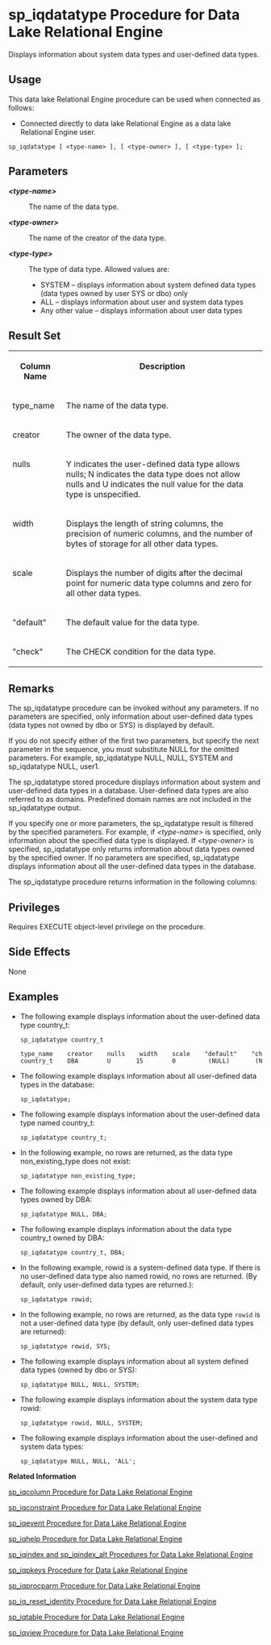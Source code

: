 <!-- loioa5a247c884f21015aec1a5aff2384bc2 -->

# sp\_iqdatatype Procedure for Data Lake Relational Engine

Displays information about system data types and user-defined data types.



<a name="loioa5a247c884f21015aec1a5aff2384bc2__section_mlx_wvh_b4b"/>

## Usage

This data lake Relational Engine procedure can be used when connected as follows:

-   Connected directly to data lake Relational Engine as a data lake Relational Engine user.



```
sp_iqdatatype [ <type-name> ], [ <type-owner> ], [ <type-type> ];
```



<a name="loioa5a247c884f21015aec1a5aff2384bc2__iq_refbb_1494"/>

## Parameters


<dl>
<dt><b>

*<type-name\>*

</b></dt>
<dd>

The name of the data type.



</dd><dt><b>

*<type-owner\>*

</b></dt>
<dd>

The name of the creator of the data type.



</dd><dt><b>

*<type-type\>*

</b></dt>
<dd>

The type of data type. Allowed values are:

-   SYSTEM – displays information about system defined data types \(data types owned by user SYS or dbo\) only
-   ALL – displays information about user and system data types
-   Any other value – displays information about user data types



</dd>
</dl>



<a name="loioa5a247c884f21015aec1a5aff2384bc2__section_yyv_yrz_mbb"/>

## Result Set


<table>
<tr>
<th valign="top">

Column Name

</th>
<th valign="top">

Description

</th>
</tr>
<tr>
<td valign="top">

type\_name

</td>
<td valign="top">

The name of the data type.

</td>
</tr>
<tr>
<td valign="top">

creator

</td>
<td valign="top">

The owner of the data type.

</td>
</tr>
<tr>
<td valign="top">

nulls

</td>
<td valign="top">

Y indicates the user-defined data type allows nulls; N indicates the data type does not allow nulls and U indicates the null value for the data type is unspecified.

</td>
</tr>
<tr>
<td valign="top">

width

</td>
<td valign="top">

Displays the length of string columns, the precision of numeric columns, and the number of bytes of storage for all other data types.

</td>
</tr>
<tr>
<td valign="top">

scale

</td>
<td valign="top">

Displays the number of digits after the decimal point for numeric data type columns and zero for all other data types.

</td>
</tr>
<tr>
<td valign="top">

"default"

</td>
<td valign="top">

The default value for the data type.

</td>
</tr>
<tr>
<td valign="top">

"check"

</td>
<td valign="top">

The CHECK condition for the data type.

</td>
</tr>
</table>



<a name="loioa5a247c884f21015aec1a5aff2384bc2__section_eyx_zrz_mbb"/>

## Remarks

The sp\_iqdatatype procedure can be invoked without any parameters. If no parameters are specified, only information about user-defined data types \(data types not owned by dbo or SYS\) is displayed by default.

If you do not specify either of the first two parameters, but specify the next parameter in the sequence, you must substitute NULL for the omitted parameters. For example, sp\_iqdatatype NULL, NULL, SYSTEM and sp\_iqdatatype NULL, user1.

The sp\_iqdatatype stored procedure displays information about system and user-defined data types in a database. User-defined data types are also referred to as domains. Predefined domain names are not included in the sp\_iqdatatype output.

If you specify one or more parameters, the sp\_iqdatatype result is filtered by the specified parameters. For example, if *<type-name\>* is specified, only information about the specified data type is displayed. If *<type-owner\>* is specified, sp\_iqdatatype only returns information about data types owned by the specified owner. If no parameters are specified, sp\_iqdatatype displays information about all the user-defined data types in the database.

The sp\_iqdatatype procedure returns information in the following columns:



<a name="loioa5a247c884f21015aec1a5aff2384bc2__iq_refbb_1493"/>

## Privileges

Requires EXECUTE object-level privilege on the procedure.



## Side Effects

None



<a name="loioa5a247c884f21015aec1a5aff2384bc2__iq_refbb_1499"/>

## Examples

-   The following example displays information about the user-defined data type country\_t:

    ```
    sp_iqdatatype country_t
    
    type_name    creator    nulls    width    scale    "default"    "check"
    country_t    DBA        U       15        0         (NULL)       (NULL)
    ```

-   The following example displays information about all user-defined data types in the database:

    ```
    sp_iqdatatype;
    ```

-   The following example displays information about the user-defined data type named country\_t:

    ```
    sp_iqdatatype country_t;
    ```

-   In the following example, no rows are returned, as the data type non\_existing\_type does not exist:

    ```
    sp_iqdatatype non_existing_type;
    ```

-   The following example displays information about all user-defined data types owned by DBA:

    ```
    sp_iqdatatype NULL, DBA;
    ```

-   The following example displays information about the data type country\_t owned by DBA:

    ```
    sp_iqdatatype country_t, DBA;
    ```

-   In the following example, rowid is a system-defined data type. If there is no user-defined data type also named rowid, no rows are returned. \(By default, only user-defined data types are returned.\):

    ```
    sp_iqdatatype rowid;
    ```

-   In the following example, no rows are returned, as the data type `rowid` is not a user-defined data type \(by default, only user-defined data types are returned\):

    ```
    sp_iqdatatype rowid, SYS;
    ```

-   The following example displays information about all system defined data types \(owned by dbo or SYS\):

    ```
    sp_iqdatatype NULL, NULL, SYSTEM;
    ```

-   The following example displays information about the system data type rowid:

    ```
    sp_iqdatatype rowid, NULL, SYSTEM;
    ```

-   The following example displays information about the user-defined and system data types:

    ```
    sp_iqdatatype NULL, NULL, 'ALL';
    ```


**Related Information**  


[sp\_iqcolumn Procedure for Data Lake Relational Engine](sp-iqcolumn-procedure-for-data-lake-relational-engine-a59eafa.md "Displays information about columns in a database.")

[sp\_iqconstraint Procedure for Data Lake Relational Engine](sp-iqconstraint-procedure-for-data-lake-relational-engine-a5a0395.md "Lists referential integrity constraints defined using CREATE TABLE or ALTER TABLE for the specified table or column.")

[sp\_iqevent Procedure for Data Lake Relational Engine](sp-iqevent-procedure-for-data-lake-relational-engine-a5a872a.md "Displays information about system and user-defined events.")

[sp\_iqhelp Procedure for Data Lake Relational Engine](sp-iqhelp-procedure-for-data-lake-relational-engine-a5a978b.md "Displays information about system and user-defined objects and data types.")

[sp\_iqindex and sp\_iqindex\_alt Procedures for Data Lake Relational Engine](sp-iqindex-and-sp-iqindex-alt-procedures-for-data-lake-relational-engine-a5aa7ea.md "Lists information about indexes.")

[sp\_iqpkeys Procedure for Data Lake Relational Engine](sp-iqpkeys-procedure-for-data-lake-relational-engine-a5b1c11.md "Displays information about primary keys and primary key constraints by table, column, table owner, or for all data lake Relational Engine tables in the database.")

[sp\_iqprocparm Procedure for Data Lake Relational Engine](sp-iqprocparm-procedure-for-data-lake-relational-engine-a5b2c2d.md "Displays information about stored procedure parameters, including result set variables and SQLSTATE/SQLCODE error values.")

[sp\_iq\_reset\_identity Procedure for Data Lake Relational Engine](sp-iq-reset-identity-procedure-for-data-lake-relational-engine-a5b4402.md "Sets the seed of the Identity/Autoincrement column associated with the specified table to the specified value.")

[sp\_iqtable Procedure for Data Lake Relational Engine](sp-iqtable-procedure-for-data-lake-relational-engine-a5b959d.md "Displays information about tables in the database.")

[sp\_iqview Procedure for Data Lake Relational Engine](sp-iqview-procedure-for-data-lake-relational-engine-a5bdee7.md "Displays information about views in a database.")

